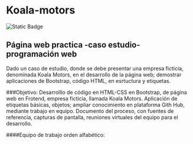 # Koala-motors
<img alt="Static Badge" src="https://img.shields.io/badge/En%20desarrollo-koala%20Motors-blue?style=plastic&logo=html5&logoColor=withe">

## Página web practica -caso estudio- programación web
Dado un caso de estudio, donde se debe presentar una empresa ficticia, denominada Koala Motors, en el desarrollo de la página web;
demostrar aplicaciones de Bootstrap, código HTML, en esrtuctura y etiquetas.

###Objetivo: 
Desarrolllo de código en HTML-CSS en Bootstrap, de página web en Frotend, empresa ficticia, llamada Koala Motors.
Aplicación de etiquetas básicas, objetos; ampliar conocimiento en plataforma Gith Hub, mediante trabajo en equipo.
Documento del proceso, con fuentes de referencia, capturas de pantalla, reuniones virtuales del equipo para el desarrollo.

####Equipo de trabajo orden alfabético:

